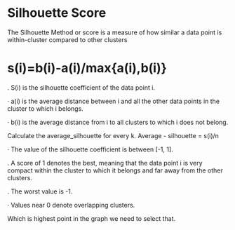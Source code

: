 # Silhouette Score 

The Silhouette Method or score is a measure of how similar a data point is within-cluster compared to other clusters

# s(i)=b(i)-a(i)/max{a(i),b(i)}

. S(i) is the silhouette coefficient of the data point i.

· a(i) is the average distance between i and all the other data points in the cluster to which i belongs.

· b(i) is the average distance from i to all clusters to which i does not belong.

Calculate the average_silhouette for every k. Average - silhouette =  s(i)/n

· The value of the silhouette coefficient is between [-1, 1].

. A score of 1 denotes the best, meaning that the data point i is very compact within the cluster to which it belongs and far away from the other clusters.

. The worst value is -1.

· Values near 0 denote overlapping clusters.

Which is highest point in the graph we need to select that.
